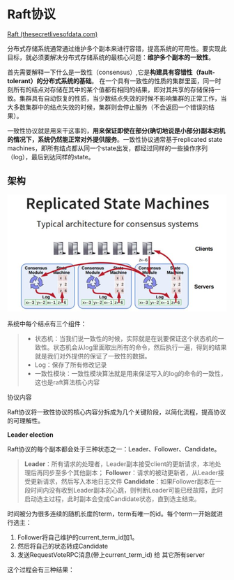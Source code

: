 # Raft协议

[Raft (thesecretlivesofdata.com)](http://thesecretlivesofdata.com/raft/)

分布式存储系统通常通过维护多个副本来进行容错，提高系统的可用性。要实现此目标，就必须要解决分布式存储系统的最核心问题：**维护多个副本的一致性**。

首先需要解释一下什么是一致性（consensus）,它是**构建具有容错性（fault-tolerant）的分布式系统的基础**。 在一个具有一致性的性质的集群里面，同一时刻所有的结点对存储在其中的某个值都有相同的结果，即对其共享的存储保持一致。集群具有自动恢复的性质，当少数结点失效的时候不影响集群的正常工作，当大多数集群中的结点失效的时候，集群则会停止服务（不会返回一个错误的结果）。

一致性协议就是用来干这事的，**用来保证即使在部分(确切地说是小部分)副本宕机的情况下，系统仍然能正常对外提供服务**。一致性协议通常基于replicated state machines，即所有结点都从同一个state出发，都经过同样的一些操作序列（log），最后到达同样的state。

## 架构

![](../images/19.png)

系统中每个结点有三个组件：

> - 状态机：当我们说一致性的时候，实际就是在说要保证这个状态机的一致性。状态机会从log里面取出所有的命令，然后执行一遍，得到的结果就是我们对外提供的保证了一致性的数据。
> - Log：保存了所有修改记录
> - 一致性模块：一致性模块算法就是用来保证写入的log的命令的一致性，这也是raft算法核心内容

协议内容

Raft协议将一致性协议的核心内容分拆成为几个关键阶段，以简化流程，提高协议的可理解性。

**Leader election**

Raft协议的每个副本都会处于三种状态之一：Leader、Follower、Candidate。

> **Leader**：所有请求的处理者，Leader副本接受client的更新请求，本地处理后再同步至多个其他副本；
> **Follower**：请求的被动更新者，从Leader接受更新请求，然后写入本地日志文件
> **Candidate**：如果Follower副本在一段时间内没有收到Leader副本的心跳，则判断Leader可能已经故障，此时启动选主过程，此时副本会变成Candidate状态，直到选主结束。

时间被分为很多连续的随机长度的term，term有唯一的id。每个term一开始就进行选主：

1. Follower将自己维护的current_term_id加1。
2. 然后将自己的状态转成Candidate
3. 发送RequestVoteRPC消息(带上current_term_id) 给 其它所有server

这个过程会有三种结果：